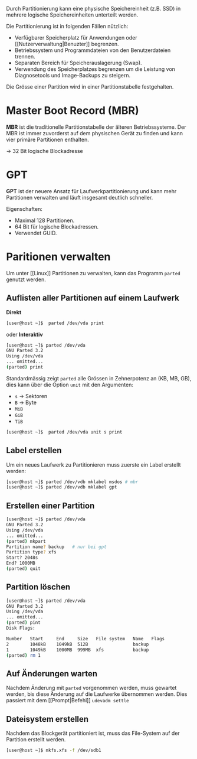 Durch Partitionierung kann eine physische Speichereinheit (z.B. SSD) in mehrere logische Speichereinheiten unterteilt werden.

Die Partitionierung ist in folgenden Fällen nützlich:
- Verfügbarer Speicherplatz für Anwendungen oder [[Nutzerverwaltung|Benuzter]] begrenzen.
- Betriebssystem und Programmdateien von den Benutzerdateien trennen.
- Separaten Bereich für Speicherauslagerung (Swap).
- Verwendung des Speicherplatzes begrenzen um die Leistung von Diagnosetools und Image-Backups zu steigern.

Die Grösse einer Partition wird in einer Partitionstabelle festgehalten.

# Master Boot Record (MBR)
**MBR** ist die traditionelle Partitionstabelle der älteren Betriebssysteme.
Der MBR ist immer zuvorderst auf dem physischen Gerät zu finden und kann vier primäre Partitionen enthalten.

-> 32 Bit logische Blockadresse

# GPT
**GPT** ist der neuere Ansatz für Laufwerkpartitionierung und kann mehr Partitionen verwalten und läuft insgesamt deutlich schneller.

Eigenschaften:
 - Maximal 128 Partitionen.
 - 64 Bit für logische Blockadressen.
 - Verwendet GUID.

# Paritionen verwalten
Um unter [[Linux]] Partitionen zu verwalten, kann das Programm `parted` genutzt werden.

## Auflisten aller Partitionen auf einem Laufwerk
**Direkt**
```bash
[user@host ~]$  parted /dev/vda print
```
oder **Interaktiv**
```bash
[user@host ~]$ parted /dev/vda
GNU Parted 3.2
Using /dev/vda
... omitted...
(parted) print
```

Standardmässig zeigt `parted` alle Grössen in Zehnerpotenz an (KB, MB, GB), dies kann über die Option `unit` mit den Argumenten:
- `s` -> Sektoren
- `B` -> Byte
- `MiB` 
- `GiB`
- `TiB`
```bash
[user@host ~]$  parted /dev/vda unit s print
```

## Label erstellen
Um ein neues Laufwerk zu Partitionieren muss zuerste ein Label erstellt werden:
 ```bash
 [user@host ~]$ parted /dev/vdb mklabel msdos # mbr
 [user@host ~]$ parted /dev/vdb mklabel gpt
 ``` 
## Erstellen einer Partition
```bash
[user@host ~]$ parted /dev/vda
GNU Parted 3.2
Using /dev/vda
... omitted...
(parted) mkpart
Partition name? backup   # nur bei gpt
Partition type? xfs
Start? 2048s
End? 1000MB
(parted) quit
```
## Partition löschen
```bash
[user@host ~]$ parted /dev/vda
GNU Parted 3.2
Using /dev/vda
... omitted...
(parted) pint
Disk Flags:

Number   Start     End     Size   File system   Name   Flags
2        1048kB    1049kB  512B                 backup
1        1049kB    1000MB  999MB  xfs           backup
(parted) rm 1
```
## Auf Änderungen warten
Nachdem Änderung mit `parted` vorgenommen werden, muss gewartet werden, bis diese Änderung auf die Laufwerke übernommen werden.
Dies passiert mit dem [[Prompt|Befehl]] `udevadm settle`

## Dateisystem erstellen
Nachdem das Blockgerät partitioniert ist, muss das File-System auf der Partition erstellt werden.

```bash
[user@host ~]$ mkfs.xfs -f /dev/sdb1
```
